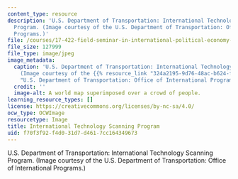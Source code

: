 ```yaml
---
content_type: resource
description: 'U.S. Department of Transportation: International Technology Scanning
  Program. (Image courtesy of the U.S. Department of Transportation: Office of International
  Programs.)'
file: /courses/17-422-field-seminar-in-international-political-economy-fall-2003/f70f3f92f4d031d7d4617cc164349673_17-422f03.jpg
file_size: 127999
file_type: image/jpeg
image_metadata:
  caption: 'U.S. Department of Transportation: International Technology Scanning Program.
    (Image courtesy of the {{% resource_link "324a2195-9d76-48ac-b624-fb972a2f9c6b"
    "U.S. Department of Transportation: Office of International Programs" %}}.)'
  credit: ''
  image-alt: A world map superimposed over a crowd of people.
learning_resource_types: []
license: https://creativecommons.org/licenses/by-nc-sa/4.0/
ocw_type: OCWImage
resourcetype: Image
title: International Technology Scanning Program
uid: f70f3f92-f4d0-31d7-d461-7cc164349673
---
```

U.S. Department of Transportation: International Technology Scanning Program. (Image courtesy of the U.S. Department of Transportation: Office of International Programs.)